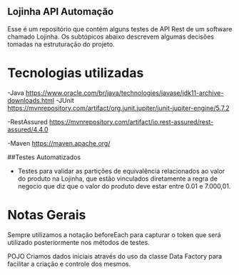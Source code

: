 ## Lojinha API Automação

Esse é um repositório que contém alguns testes de API Rest de um software chamado Lojinha. Os subtópicos abaixo descrevem algumas decisões tomadas na estruturação do projeto.

# Tecnologias utilizadas

-Java
https://www.oracle.com/br/java/technologies/javase/jdk11-archive-downloads.html
-JUnit
https://mvnrepository.com/artifact/org.junit.jupiter/junit-jupiter-engine/5.7.2

-RestAssured
https://mvnrepository.com/artifact/io.rest-assured/rest-assured/4.4.0

-Maven
https://maven.apache.org/

##Testes Automatizados
- Testes para validar as partições de equivalência relacionados ao valor do produto na Lojinha, que estão vinculados diretamente a regra de negocio que diz que o valor do produto deve estar entre 0.01 e 7.000,01.

# Notas Gerais
Sempre utilizamos a notação beforeEach para capturar o token que será utilizado posteriormente nos métodos de testes.

POJO
Criamos dados iniciais através do uso da classe Data Factory para facilitar a criação e controle dos mesmos. 


